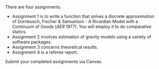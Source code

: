 There are four assignments.
- Assignment 1 is to write a function that solves a discrete approximation of Dornbusch, Fischer & Samuelson - A Ricardian Model with a Continuum of Goods (*AER* 1977).
You will employ it to do comparative statics.
- Assignment 2 involves estimation of gravity models using a variety of software packages.
- Assignment 3 concerns theoretical results.
- Assignment 4 is a referee report.

Submit your completed assignments via Canvas.
